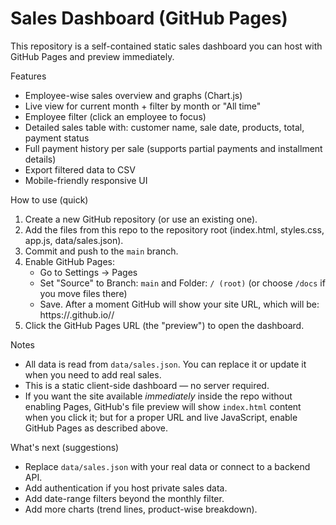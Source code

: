 # Sales Dashboard (GitHub Pages)

This repository is a self-contained static sales dashboard you can host with GitHub Pages and preview immediately.

Features
- Employee-wise sales overview and graphs (Chart.js)
- Live view for current month + filter by month or "All time"
- Employee filter (click an employee to focus)
- Detailed sales table with: customer name, sale date, products, total, payment status
- Full payment history per sale (supports partial payments and installment details)
- Export filtered data to CSV
- Mobile-friendly responsive UI

How to use (quick)
1. Create a new GitHub repository (or use an existing one).
2. Add the files from this repo to the repository root (index.html, styles.css, app.js, data/sales.json).
3. Commit and push to the `main` branch.
4. Enable GitHub Pages:
   - Go to Settings → Pages
   - Set "Source" to Branch: `main` and Folder: `/ (root)` (or choose `/docs` if you move files there)
   - Save. After a moment GitHub will show your site URL, which will be:
     https://<your-github-username>.github.io/<your-repo>/
5. Click the GitHub Pages URL (the "preview") to open the dashboard.

Notes
- All data is read from `data/sales.json`. You can replace it or update it when you need to add real sales.
- This is a static client-side dashboard — no server required.
- If you want the site available *immediately* inside the repo without enabling Pages, GitHub's file preview will show `index.html` content when you click it; but for a proper URL and live JavaScript, enable GitHub Pages as described above.

What's next (suggestions)
- Replace `data/sales.json` with your real data or connect to a backend API.
- Add authentication if you host private sales data.
- Add date-range filters beyond the monthly filter.
- Add more charts (trend lines, product-wise breakdown).
